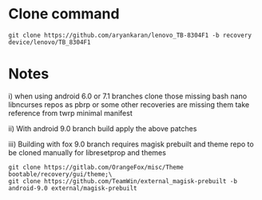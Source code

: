 # Clone command

```
git clone https://github.com/aryankaran/lenovo_TB-8304F1 -b recovery device/lenovo/TB_8304F1
```

# Notes
i) when using android 6.0 or 7.1 branches clone those missing bash nano libncurses repos as pbrp or some other recoveries are missing them
take reference from twrp minimal manifest

ii) With android 9.0 branch build apply the above patches

iii) Building with fox 9.0 branch requires magisk prebuilt and theme repo to be cloned manually for libresetprop and themes
```
git clone https://gitlab.com/OrangeFox/misc/Theme bootable/recovery/gui/theme;\
git clone https://github.com/TeamWin/external_magisk-prebuilt -b android-9.0 external/magisk-prebuilt
```
